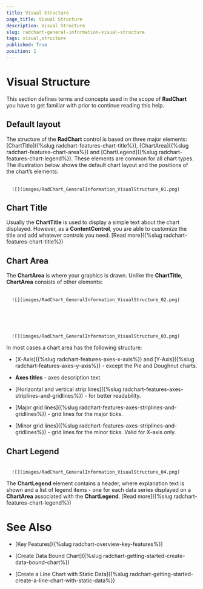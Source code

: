 ```yaml
---
title: Visual Structure
page_title: Visual Structure
description: Visual Structure
slug: radchart-general-information-visual-structure
tags: visual,structure
published: True
position: 1
---
```


# Visual Structure



This section defines terms and concepts used in the scope of __RadChart__ you have to get familiar with prior to continue reading this help.

## Default layout

The structure of the __RadChart__ control is based on three major elements: [ChartTitle]({%slug radchart-features-chart-title%}), [ChartArea]({%slug radchart-features-chart-area%}) and [ChartLegend]({%slug radchart-features-chart-legend%}). These elements are common for all chart types. The illustration below shows the default chart layout and the positions of the chart’s elements:




         
      ![](images/RadChart_GeneralInformation_VisualStructure_01.png)

## Chart Title

Usually the __ChartTitle__ is used to display a simple text about the chart displayed. However, as a __ContentControl__, you are able to customize the title and add whatever controls you need. [Read more]({%slug radchart-features-chart-title%})

## Chart Area

The __ChartArea__ is where your graphics is drawn. Unlike the __ChartTitle__, __ChartArea__ consists of other elements:




         
      ![](images/RadChart_GeneralInformation_VisualStructure_02.png)




         
      ![](images/RadChart_GeneralInformation_VisualStructure_03.png)

In most cases a chart area has the following structure:

* [X-Axis]({%slug radchart-features-axes-x-axis%}) and [Y-Axis]({%slug radchart-features-axes-y-axis%}) - except the Pie and Doughnut charts.

* __Axes titles__ - axes description text.

* [Horizontal and vertical strip lines]({%slug radchart-features-axes-striplines-and-gridlines%}) - for better readability.

* [Major grid lines]({%slug radchart-features-axes-striplines-and-gridlines%}) - grid lines for the major ticks.

* [Minor grid lines]({%slug radchart-features-axes-striplines-and-gridlines%}) - grid lines for the minor ticks. Valid for X-axis only.

## Chart Legend




         
      ![](images/RadChart_GeneralInformation_VisualStructure_04.png)

The __ChartLegend__ element contains a header, where explanation text is shown and a list of legend items - one for each data series displayed on a __ChartArea__ associated with the __ChartLegend__. [Read more]({%slug radchart-features-chart-legend%})

# See Also

 * [Key Features]({%slug radchart-overview-key-features%})

 * [Create Data Bound Chart]({%slug radchart-getting-started-create-data-bound-chart%})

 * [Create a Line Chart with Static Data]({%slug radchart-getting-started-create-a-line-chart-with-static-data%})
